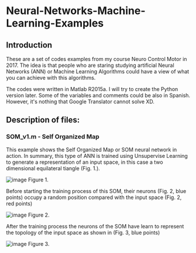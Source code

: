# Neural-Networks-Machine-Learning-Examples

## Introduction

These are a set of codes examples from my course Neuro Control Motor in 2017. The idea is that people who are staring studying artificial Neural Networks (ANN) or Machine Learning Algorithms could have a view of what you can achieve with this algorithms.

The codes were written in Matlab R2015a. I will try to create the Python version later. Some of the variables and comments could be also in Spanish. However, it's nothing that Google Translator cannot solve XD.

## Description of files:

### SOM_v1.m - Self Organized Map

This example shows the Self Organized Map or SOM neural network in action. In summary, this type of ANN is trained using Unsupervise Learning to generate a representation of an input space, in this case a two dimensional equilateral tiangle (Fig. 1.).

![image](https://user-images.githubusercontent.com/15948497/47254783-381eeb00-d42c-11e8-8109-7d9229022640.png)
Figure 1.

Before starting the training process of this SOM, their neurons (Fig. 2, blue points) occupy a random position compared with the input space (Fig. 2, red points)

![image](https://user-images.githubusercontent.com/15948497/47254471-bb3e4200-d428-11e8-85c3-b1b68948439a.png)
Figure 2.

After the training process the neurons of the SOM have learn to represent the topology of the input space as shown in (Fig. 3, blue points)

![image](https://user-images.githubusercontent.com/15948497/47254677-29840400-d42b-11e8-971c-67adeb52351d.png)
Figure 3.
